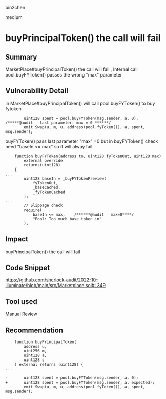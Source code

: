 bin2chen

medium

# buyPrincipalToken() the call will fail

## Summary
MarketPlace#buyPrincipalToken() the call will fail , Internal call pool.buyFYToken() passes the wrong "max" parameter

## Vulnerability Detail
in MarketPlace#buyPrincipalToken()  will call pool.buyFYToken() to buy fytoken
```solidity
        uint128 spent = pool.buyFYToken(msg.sender, a, 0);  /*****@audit   last parameter: max = 0 ******/
        emit Swap(u, m, u, address(pool.fyToken()), a, spent, msg.sender);
```
buyFYToken() pass last parameter "max" =0
but in buyFYToken()  check  need "baseIn <= max" so it will alway fail

```solidity
    function buyFYToken(address to, uint128 fyTokenOut, uint128 max)
        external override
        returns(uint128)
    {
...
        uint128 baseIn = _buyFYTokenPreview(
            fyTokenOut,
            _baseCached,
            _fyTokenCached
        );
...
        // Slippage check
        require(
            baseIn <= max,    /******@audit   max=0****/
            "Pool: Too much base token in"
        );
```


## Impact

buyPrincipalToken() the call will fail

## Code Snippet

https://github.com/sherlock-audit/2022-10-illuminate/blob/main/src/Marketplace.sol#L349

## Tool used

Manual Review

## Recommendation

```solidity
    function buyPrincipalToken(
        address u,
        uint256 m,
        uint128 a,
        uint128 s
    ) external returns (uint128) {
...

-       uint128 spent = pool.buyFYToken(msg.sender, a, 0);
+       uint128 spent = pool.buyFYToken(msg.sender, a, expected); 
        emit Swap(u, m, u, address(pool.fyToken()), a, spent, msg.sender);

```
